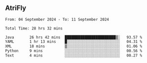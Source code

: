 ## AtriFly

<!--START_SECTION:waka-->

```txt
From: 04 September 2024 - To: 11 September 2024

Total Time: 28 hrs 32 mins

Java       26 hrs 42 mins  ███████████████████████▒░   93.57 %
YAML       1 hr 13 mins    █░░░░░░░░░░░░░░░░░░░░░░░░   04.31 %
XML        18 mins         ▒░░░░░░░░░░░░░░░░░░░░░░░░   01.06 %
Python     9 mins          ░░░░░░░░░░░░░░░░░░░░░░░░░   00.56 %
Text       4 mins          ░░░░░░░░░░░░░░░░░░░░░░░░░   00.27 %
```

<!--END_SECTION:waka-->

